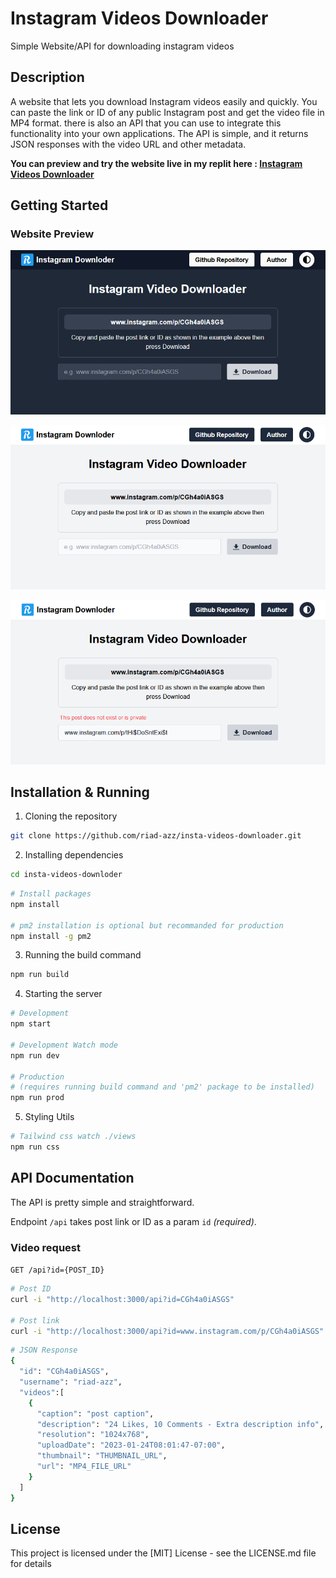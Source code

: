 # Instagram Videos Downloader

Simple Website/API for downloading instagram videos

## Description

A website that lets you download Instagram videos easily and quickly. You can paste the link or ID of any public Instagram post and get the video file in MP4 format. there is also an API that you can use to integrate this functionality into your own applications. The API is simple, and it returns JSON responses with the video URL and other metadata.

**You can preview and try the website live in my replit here : [Instagram Videos Downloader](https://insta-videos-downloader.riadazzoun.repl.co/)**

## Getting Started

### Website Preview

![webpage preview image](screenshots/sc-01.png)

![webpage preview image](screenshots/sc-02.png)

![webpage preview image](screenshots/sc-03.png)

## Installation & Running

1. Cloning the repository

```bash
git clone https://github.com/riad-azz/insta-videos-downloader.git
```

2. Installing dependencies

```bash
cd insta-videos-downloder
```

```bash
# Install packages
npm install

# pm2 installation is optional but recommanded for production
npm install -g pm2
```

3. Running the build command

```bash
npm run build
```

4. Starting the server

```bash
# Development
npm start

# Development Watch mode
npm run dev

# Production
# (requires running build command and 'pm2' package to be installed)
npm run prod
```

5. Styling Utils

```bash
# Tailwind css watch ./views
npm run css
```

## API Documentation

The API is pretty simple and straightforward.

Endpoint `/api` takes post link or ID as a param `id` _(required)_.

### Video request

`GET /api?id={POST_ID}`

```bash
# Post ID
curl -i "http://localhost:3000/api?id=CGh4a0iASGS"

# Post link
curl -i "http://localhost:3000/api?id=www.instagram.com/p/CGh4a0iASGS"
```

```bash
# JSON Response
{
  "id": "CGh4a0iASGS",
  "username": "riad-azz",
  "videos":[
    {
      "caption": "post caption",
      "description": "24 Likes, 10 Comments - Extra description info",
      "resolution": "1024x768",
      "uploadDate": "2023-01-24T08:01:47-07:00",
      "thumbnail": "THUMBNAIL_URL",
      "url": "MP4_FILE_URL"
    }
  ]
}
```

## License

This project is licensed under the [MIT] License - see the LICENSE.md file for details

